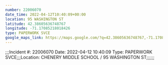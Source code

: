 ```yaml
---
number: 22006070
date_time: 2022-04-12T10:40:09+00:00
location: 95 WASHINGTON ST
latitude: 42.38605636748767
longitude: -71.17085218018426
type: PAPERWORK SVCE
google_maps_link: https://maps.google.com/?q=42.38605636748767,-71.17085218018426
---
```


;;;Incident #: 22006070   Date: 2022-04-12 10:40:09   Type: PAPERWORK SVCE;;;Location: CHENERY MIDDLE SCHOOL / 95 WASHINGTON ST;;;;;;
